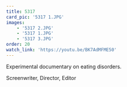 ```yaml
---
title: 5317
card_pic: '5317 1.JPG'
images:
    - '5317 2.JPG'
    - '5317 1.JPG'
    - '5317 3.JPG'
order: 20
watch_link: 'https://youtu.be/BK7AdMFME50'
---
```


Experimental documentary on eating disorders.

Screenwriter, Director, Editor

